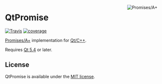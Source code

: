 <a href="https://promisesaplus.com/" title="Promises/A+ 1.1"><img src="http://promisesaplus.com/assets/logo-small.png" alt="Promises/A+" align="right"/></a>

# QtPromise
[![Travis](https://img.shields.io/travis/simonbrunel/qtpromise.svg?style=flat-square)](https://travis-ci.org/simonbrunel/qtpromise) [![coverage](https://img.shields.io/codecov/c/github/simonbrunel/qtpromise.svg?style=flat-square)](https://codecov.io/gh/simonbrunel/qtpromise)

[Promises/A+](https://promisesaplus.com/) implementation for [Qt/C++](https://www.qt.io/).

Requires [Qt 5.4](https://www.qt.io/download/) or later.

## License
QtPromise is available under the [MIT license](LICENSE.md).
